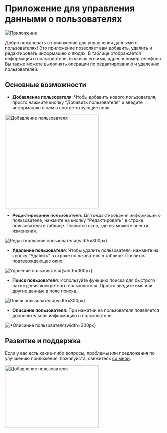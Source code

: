 # Приложение для управления данными о пользователях

![Приложение](https://i.ibb.co/yqV6MPd/ImgRead.png)

Добро пожаловать в приложение для управления данными о пользователях! Это приложение позволяет вам добавить, удалить и редактировать информацию о людях. В таблице отображается информация о пользователе, включая его имя, адрес и номер телефона. Вы также можете выполнять операции по редактированию и удалению пользователей.

## Основные возможности

- **Добавление пользователя**: Чтобы добавить нового пользователя, просто нажмите кнопку "Добавить пользователя" и введите информацию о нем в соответствующие поля.

<img src="https://i.ibb.co/mS68wcN/image3.png" alt="Добавление пользователя" style="width:300px;">

- **Редактирование пользователя**: Для редактирования информации о пользователе, нажмите на кнопку "Редактировать" в строке пользователя в таблице. Появится окно, где вы можете внести изменения.

![Редактирование пользователя](https://i.ibb.co/jDcmGdK/image4.png){width=300px}

- **Удаление пользователя**: Чтобы удалить пользователя, нажмите на кнопку "Удалить" в строке пользователя в таблице. Появится подтверждающее окно.

![Удаление пользователя](https://i.ibb.co/28d0R24/image5.png){width=300px}

- **Поиск пользователя**: Используйте функцию поиска для быстрого нахождения конкретного пользователя. Просто введите имя или другие данные в поле поиска.

![Поиск пользователя](https://i.ibb.co/8YVPSgL/image2.png){width=300px}

- **Описание пользователя**: При нажатии на пользователя появляется дополнительная информацию о пользователе.

![*Описание пользователя](https://i.ibb.co/MC41TNy/image6.png){width=300px}

## Развитие и поддержка

Если у вас есть какие-либо вопросы, проблемы или предложения по улучшению приложения, пожалуйста, свяжитесь [со мной](https://vk.com/kir1lka).

<img src="https://i.ibb.co/mS68wcN/image3.png" alt="Добавление пользователя" style="width:300px;height:200px;">

